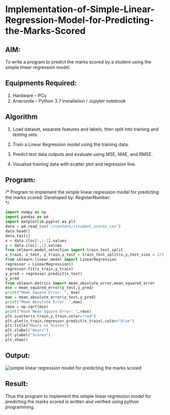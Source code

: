 # Implementation-of-Simple-Linear-Regression-Model-for-Predicting-the-Marks-Scored

## AIM:
To write a program to predict the marks scored by a student using the simple linear regression model.

## Equipments Required:
1. Hardware – PCs
2. Anaconda – Python 3.7 Installation / Jupyter notebook

## Algorithm
1. Load dataset, separate features and labels, then split into training and testing sets.

2. Train a Linear Regression model using the training data.

3. Predict test data outputs and evaluate using MSE, MAE, and RMSE.

4. Visualize training data with scatter plot and regression line. 

## Program:
/*
Program to implement the simple linear regression model for predicting the marks scored.
Developed by: 
RegisterNumber:  
*/

```py
import numpy as np
import pandas as pd
import matplotlib.pyplot as plt
data = pd.read_csv('//content//student_scores.csv')
data.head()
data.tail()
x = data.iloc[:,:-1].values
y = data.iloc[:,1].values
from sklearn.model_selection import train_test_split
x_train, x_test, y_train,y_test = train_test_split(x,y,test_size = 1/3, random_state = 42)
from sklearn.linear_model import LinearRegression
regressor = LinearRegression()
regressor.fit(x_train,y_train)
y_pred = regressor.predict(x_test)
y_pred
from sklearn.metrics import mean_absolute_error,mean_squared_error
mse = mean_squared_error(y_test,y_pred)
print("Mean Square Error: ", mse)
mae = mean_absolute_error(y_test,y_pred)
print("Mean Absolute Error: ",mae)
rmse = np.sqrt(mse)
print("Root Mean Square Error: ",rmse)
plt.scatter(x_train,y_train,color="red")
plt.plot(x_train,regressor.predict(x_train),color="blue")
plt.title("Hours vs Scores")
plt.xlabel("Hours")
plt.ylabel("Scores")
plt.show() 
```

## Output:
![simple linear regression model for predicting the marks scored](sam.png)


## Result:
Thus the program to implement the simple linear regression model for predicting the marks scored is written and verified using python programming.
